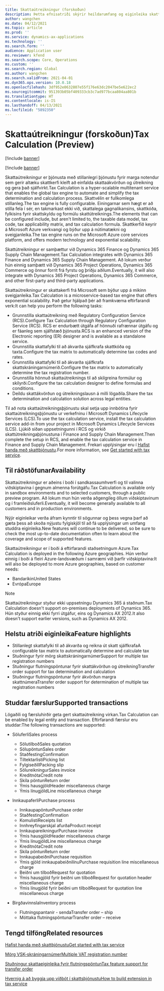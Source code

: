 ```yaml
---
title: Skattaútreikningur (forskoðun)
description: Þetta efnisatriði skýrir heildarumfang og eiginleika skattaútreikningsgetu.
author: wangchen
ms.date: 04/12/2021
ms.topic: article
ms.prod: ''
ms.service: dynamics-ax-applications
ms.technology: ''
ms.search.form: ''
audience: Application user
ms.reviewer: kfend
ms.search.scope: Core, Operations
ms.custom: ''
ms.search.region: Global
ms.author: wangchen
ms.search.validFrom: 2021-04-01
ms.dyn365.ops.version: 10.0.18
ms.openlocfilehash: 3df952e0632807e55f176e63dc2047be5e622ec2
ms.sourcegitcommit: 951393b05bf409333cb3c7ad977bcaa804aa801b
ms.translationtype: HT
ms.contentlocale: is-IS
ms.lasthandoff: 04/13/2021
ms.locfileid: "5892350"
---
```

# <a name="tax-calculation-preview"></a><span data-ttu-id="6c128-103">Skattaútreikningur (forskoðun)</span><span class="sxs-lookup"><span data-stu-id="6c128-103">Tax Calculation (Preview)</span></span>

[!include [banner](../includes/banner.md)]

[!include [banner](../includes/preview-banner.md)]

<span data-ttu-id="6c128-104">Skattaútreikningur er þjónusta með stillanlegri þjónustu fyrir marga notendur sem gerir altæku skattkerfi kleift að einfalda skattaákvörðun og útreikning og gera það sjálfvirkt.</span><span class="sxs-lookup"><span data-stu-id="6c128-104">Tax Calculation is a hyper-scalable multitenant service that enables the global tax engine to automate and simplify the tax determination and calculation process.</span></span> <span data-ttu-id="6c128-105">Skattvélin er fullkomlega stillanleg.</span><span class="sxs-lookup"><span data-stu-id="6c128-105">The tax engine is fully configurable.</span></span> <span data-ttu-id="6c128-106">Einingarnar sem hægt er að stilla fela í sér, en takmarkast ekki við, skattalega gagnalíkansins, skattkóða, fylkisins fyrir skattskyldu og formúlu skattútreiknings.</span><span class="sxs-lookup"><span data-stu-id="6c128-106">The elements that can be configured include, but aren't limited to, the taxable data model, tax code, tax applicability matrix, and tax calculation formula.</span></span> <span data-ttu-id="6c128-107">Skattkerfið keyrir á Microsoft Azure verkvangi og býður upp á nútímatækni og sveigjanleika.</span><span class="sxs-lookup"><span data-stu-id="6c128-107">The tax engine runs on the Microsoft Azure core services platform, and offers modern technology and exponential scalability.</span></span>

<span data-ttu-id="6c128-108">Skattútreikningur er samþættur við Dynamics 365 Finance og Dynamics 365 Supply Chain Management.</span><span class="sxs-lookup"><span data-stu-id="6c128-108">Tax Calculation integrates with Dynamics 365 Finance and Dynamics 365 Supply Chain Management.</span></span> <span data-ttu-id="6c128-109">Að lokum verður hún einnig samþætt við Dynamics 365 Project Operations, Dynamics 365 Commerce og önnur forrit frá fyrstu og þriðju aðilum.</span><span class="sxs-lookup"><span data-stu-id="6c128-109">Eventually, it will also integrate with Dynamics 365 Project Operations, Dynamics 365 Commerce, and other first-party and third-party applications.</span></span>

<span data-ttu-id="6c128-110">Skattaútreikningur er skattakerfi frá Microsoft sem býður upp á mikinn sveigjanleika.</span><span class="sxs-lookup"><span data-stu-id="6c128-110">Tax Calculation is a microservice-based tax engine that offers exponential scalability.</span></span> <span data-ttu-id="6c128-111">Það getur hjálpað þér að framkvæma eftirfarandi verk:</span><span class="sxs-lookup"><span data-stu-id="6c128-111">It can help you perform the following tasks:</span></span>

- <span data-ttu-id="6c128-112">Grunnstilla skattaútreikning með Regulatory Configuration Service (RCS).</span><span class="sxs-lookup"><span data-stu-id="6c128-112">Configure Tax Calculation through Regulatory Configuration Service (RCS).</span></span> <span data-ttu-id="6c128-113">RCS er endurbætt útgáfa af hönnuði rafrænnar útgáfu og er fáanleg sem sjálfstæð þjónusta.</span><span class="sxs-lookup"><span data-stu-id="6c128-113">RCS is an enhanced version of the Electronic reporting (ER) designer and is available as a standalone service.</span></span>
- <span data-ttu-id="6c128-114">Grunnstilla skattafylki til að ákvarða sjálfkrafa skattkóða og taxta.</span><span class="sxs-lookup"><span data-stu-id="6c128-114">Configure the tax matrix to automatically determine tax codes and rates.</span></span>
- <span data-ttu-id="6c128-115">Grunnstilla skattafylki til að ákvarða sjálfkrafa skattskráningarnúmerið.</span><span class="sxs-lookup"><span data-stu-id="6c128-115">Configure the tax matrix to automatically determine the tax registration number.</span></span>
- <span data-ttu-id="6c128-116">Grunnstilla hönnuð skattaútreiknings til að skilgreina formúlur og skilyrði.</span><span class="sxs-lookup"><span data-stu-id="6c128-116">Configure the tax calculation designer to define formulas and conditions.</span></span>
- <span data-ttu-id="6c128-117">Deildu skattákvörðun og útreikningslausn á milli lögaðila.</span><span class="sxs-lookup"><span data-stu-id="6c128-117">Share the tax determination and calculation solution across legal entities.</span></span>

<span data-ttu-id="6c128-118">Til að nota skattaútreikningsþjónustu skal setja upp innbótina fyrir skattaútreikningsþjónustu ur verkefninu í Microsoft Dynamics Lifecycle Services (LCS).</span><span class="sxs-lookup"><span data-stu-id="6c128-118">To use the tax calculation service, install the tax calculation service add-in from your project in Microsoft Dynamics Lifecycle Services (LCS).</span></span> <span data-ttu-id="6c128-119">Ljúkið síðan uppsetningunni í RCS og virkið skattútreikningaþjónustuna í Finance and Supply Chain Management.</span><span class="sxs-lookup"><span data-stu-id="6c128-119">Then complete the setup in RCS, and enable the tax calculation service in Finance and Supply Chain Management.</span></span> <span data-ttu-id="6c128-120">Frekari upplýsingar eru í [Hafist handa með skattþjónustu](./global-get-started-with-tax-calculation-service.md).</span><span class="sxs-lookup"><span data-stu-id="6c128-120">For more information, see [Get started with tax service](./global-get-started-with-tax-calculation-service.md).</span></span>

## <a name="availability"></a><span data-ttu-id="6c128-121">Til ráðstöfunar</span><span class="sxs-lookup"><span data-stu-id="6c128-121">Availability</span></span>

<span data-ttu-id="6c128-122">Skattaútreikningur er aðeins í boði í sandkassaumhverfi og til valinna viðskiptavina í gegnum almenna forútgáfu.</span><span class="sxs-lookup"><span data-stu-id="6c128-122">Tax Calculation is available only in sandbox environments and to selected customers, through a public preview program.</span></span> <span data-ttu-id="6c128-123">Að lokum mun hún verða aðgengileg öllum viðskiptavinum og í framleiðsluferli.</span><span class="sxs-lookup"><span data-stu-id="6c128-123">Eventually, it will become generally available to all customers and in production environments.</span></span>

<span data-ttu-id="6c128-124">Nýjir eiginleikar verða áfram kynntir til sögunnar og þess vegna þarf að gæta þess að skoða nýjustu fylgiskjöl til að fá upplýsingar um umfang studdra eiginleika.</span><span class="sxs-lookup"><span data-stu-id="6c128-124">New features will continue to be delivered, so be sure to check the most up-to-date documentation often to learn about the coverage and scope of supported features.</span></span>

<span data-ttu-id="6c128-125">Skattaútreikningur er í boði á eftirfarandi staðsetningum Azure.</span><span class="sxs-lookup"><span data-stu-id="6c128-125">Tax Calculation is deployed in the following Azure geographies.</span></span> <span data-ttu-id="6c128-126">Hún verður einnig í boði á fleiri Azure-landsvæðum í samræmi við þarfir viðskiptavina:</span><span class="sxs-lookup"><span data-stu-id="6c128-126">It will also be deployed to more Azure geographies, based on customer needs:</span></span>

- <span data-ttu-id="6c128-127">Bandaríkin</span><span class="sxs-lookup"><span data-stu-id="6c128-127">United States</span></span>
- <span data-ttu-id="6c128-128">Evrópa</span><span class="sxs-lookup"><span data-stu-id="6c128-128">Europe</span></span>

> [!NOTE]
> <span data-ttu-id="6c128-129">Skattaútreikningur styður ekki uppsetningu Dynamics 365 á staðnum.</span><span class="sxs-lookup"><span data-stu-id="6c128-129">Tax Calculation doesn't support on-premises deployments of Dynamics 365.</span></span> <span data-ttu-id="6c128-130">Hún styður einnig ekki fyrri útgáfur, eins og Dynamics AX 2012.</span><span class="sxs-lookup"><span data-stu-id="6c128-130">It also doesn't support earlier versions, such as Dynamics AX 2012.</span></span>

## <a name="feature-highlights"></a><span data-ttu-id="6c128-131">Helstu atriði eiginleika</span><span class="sxs-lookup"><span data-stu-id="6c128-131">Feature highlights</span></span>

- <span data-ttu-id="6c128-132">Stillanlegt skattafylki til að ákvarða og reikna út skatt sjálfkrafa</span><span class="sxs-lookup"><span data-stu-id="6c128-132">A configurable tax matrix to automatically determine and calculate tax</span></span>
- <span data-ttu-id="6c128-133">Stuðningur fyrir mörg skattskráningarnúmer</span><span class="sxs-lookup"><span data-stu-id="6c128-133">Support for multiple tax registration numbers</span></span>
- <span data-ttu-id="6c128-134">Stuðningur flutningspöntunar fyrir skattákvörðun og útreikning</span><span class="sxs-lookup"><span data-stu-id="6c128-134">Transfer order support for tax determination and calculation</span></span>
- <span data-ttu-id="6c128-135">Stuðningur flutningspöntunar fyrir ákvörðun margra skattnúmera</span><span class="sxs-lookup"><span data-stu-id="6c128-135">Transfer order support for determination of multiple tax registration numbers</span></span>

## <a name="supported-transactions"></a><span data-ttu-id="6c128-136">Studdar færslur</span><span class="sxs-lookup"><span data-stu-id="6c128-136">Supported transactions</span></span>

<span data-ttu-id="6c128-137">Lögaðili og færsluhirðir geta gert skattaútreikning virkan.</span><span class="sxs-lookup"><span data-stu-id="6c128-137">Tax Calculation can be enabled by legal entity and transaction.</span></span> <span data-ttu-id="6c128-138">Eftirfarandi færslur eru studdar:</span><span class="sxs-lookup"><span data-stu-id="6c128-138">The following transactions are supported:</span></span>

- <span data-ttu-id="6c128-139">Söluferli</span><span class="sxs-lookup"><span data-stu-id="6c128-139">Sales process</span></span>

    - <span data-ttu-id="6c128-140">Sölutilboð</span><span class="sxs-lookup"><span data-stu-id="6c128-140">Sales quotation</span></span>
    - <span data-ttu-id="6c128-141">Sölupöntun</span><span class="sxs-lookup"><span data-stu-id="6c128-141">Sales order</span></span>
    - <span data-ttu-id="6c128-142">Staðfesting</span><span class="sxs-lookup"><span data-stu-id="6c128-142">Confirmation</span></span>
    - <span data-ttu-id="6c128-143">Tiltektarlisti</span><span class="sxs-lookup"><span data-stu-id="6c128-143">Picking list</span></span>
    - <span data-ttu-id="6c128-144">Fylgiseðill</span><span class="sxs-lookup"><span data-stu-id="6c128-144">Packing slip</span></span>
    - <span data-ttu-id="6c128-145">Sölureikningur</span><span class="sxs-lookup"><span data-stu-id="6c128-145">Sales invoice</span></span>
    - <span data-ttu-id="6c128-146">Kreditnóta</span><span class="sxs-lookup"><span data-stu-id="6c128-146">Credit note</span></span>
    - <span data-ttu-id="6c128-147">Skila pöntun</span><span class="sxs-lookup"><span data-stu-id="6c128-147">Return order</span></span>
    - <span data-ttu-id="6c128-148">Ýmis hausgjöld</span><span class="sxs-lookup"><span data-stu-id="6c128-148">Header miscellaneous charge</span></span>
    - <span data-ttu-id="6c128-149">Ýmis línugjöld</span><span class="sxs-lookup"><span data-stu-id="6c128-149">Line miscellaneous charge</span></span>

- <span data-ttu-id="6c128-150">Innkaupaferli</span><span class="sxs-lookup"><span data-stu-id="6c128-150">Purchase process</span></span>

    - <span data-ttu-id="6c128-151">Innkaupapöntun</span><span class="sxs-lookup"><span data-stu-id="6c128-151">Purchase order</span></span>
    - <span data-ttu-id="6c128-152">Staðfesting</span><span class="sxs-lookup"><span data-stu-id="6c128-152">Confirmation</span></span>
    - <span data-ttu-id="6c128-153">Komulisti</span><span class="sxs-lookup"><span data-stu-id="6c128-153">Receipts list</span></span>
    - <span data-ttu-id="6c128-154">Innhreyfingarskjal afurða</span><span class="sxs-lookup"><span data-stu-id="6c128-154">Product receipt</span></span>
    - <span data-ttu-id="6c128-155">Innkaupareikningur</span><span class="sxs-lookup"><span data-stu-id="6c128-155">Purchase invoice</span></span>
    - <span data-ttu-id="6c128-156">Ýmis hausgjöld</span><span class="sxs-lookup"><span data-stu-id="6c128-156">Header miscellaneous charge</span></span>
    - <span data-ttu-id="6c128-157">Ýmis línugjöld</span><span class="sxs-lookup"><span data-stu-id="6c128-157">Line miscellaneous charge</span></span>
    - <span data-ttu-id="6c128-158">Kreditnóta</span><span class="sxs-lookup"><span data-stu-id="6c128-158">Credit note</span></span>
    - <span data-ttu-id="6c128-159">Skila pöntun</span><span class="sxs-lookup"><span data-stu-id="6c128-159">Return order</span></span>
    - <span data-ttu-id="6c128-160">Innkaupabeiðni</span><span class="sxs-lookup"><span data-stu-id="6c128-160">Purchase requisition</span></span>
    - <span data-ttu-id="6c128-161">Ýmis gjöld innkaupabeiðnilínu</span><span class="sxs-lookup"><span data-stu-id="6c128-161">Purchase requisition line miscellaneous charge</span></span>
    - <span data-ttu-id="6c128-162">Beiðni um tilboð</span><span class="sxs-lookup"><span data-stu-id="6c128-162">Request for quotation</span></span>
    - <span data-ttu-id="6c128-163">Ýmis hausgjöld fyrir beiðni um tilboð</span><span class="sxs-lookup"><span data-stu-id="6c128-163">Request for quotation header miscellaneous charge</span></span>
    - <span data-ttu-id="6c128-164">Ýmis línugjöld fyrir beiðni um tilboð</span><span class="sxs-lookup"><span data-stu-id="6c128-164">Request for quotation line miscellaneous charge</span></span>

- <span data-ttu-id="6c128-165">Birgðavinnsla</span><span class="sxs-lookup"><span data-stu-id="6c128-165">Inventory process</span></span>

    - <span data-ttu-id="6c128-166">Flutningspantanir - senda</span><span class="sxs-lookup"><span data-stu-id="6c128-166">Transfer order – ship</span></span>
    - <span data-ttu-id="6c128-167">Móttaka flutningspöntunar</span><span class="sxs-lookup"><span data-stu-id="6c128-167">Transfer order – receive</span></span>

## <a name="related-resources"></a><span data-ttu-id="6c128-168">Tengd tilföng</span><span class="sxs-lookup"><span data-stu-id="6c128-168">Related resources</span></span>

[<span data-ttu-id="6c128-169">Hafist handa með skattþjónustu</span><span class="sxs-lookup"><span data-stu-id="6c128-169">Get started with tax service</span></span>](./global-get-started-with-tax-calculation-service.md)

[<span data-ttu-id="6c128-170">Mörg VSK-skráningarnúmer</span><span class="sxs-lookup"><span data-stu-id="6c128-170">Multiple VAT registration number</span></span>](./emea-multiple-vat-registration-numbers.md)

[<span data-ttu-id="6c128-171">Stuðningur skattaeiginleika fyrir flutningspöntun</span><span class="sxs-lookup"><span data-stu-id="6c128-171">Tax feature support for transfer order</span></span>](./tasks/tax-feature-support-for-transfer-order.md)

[<span data-ttu-id="6c128-172">Hvernig á að byggja upp viðbót í skattsþjónustu</span><span class="sxs-lookup"><span data-stu-id="6c128-172">How to build extension in tax service</span></span>](./tax-service-add-data-fields-tax-integration-by-extension.md)